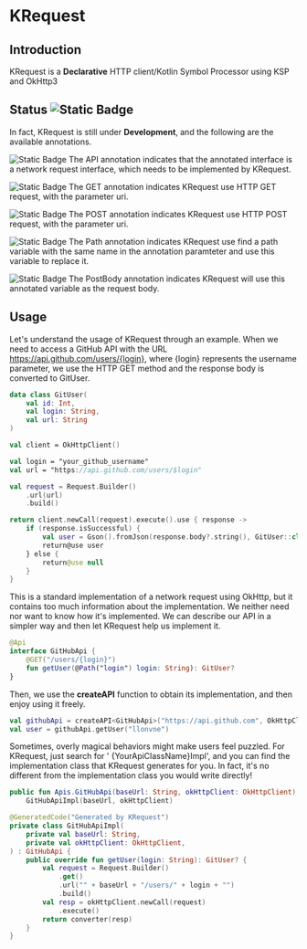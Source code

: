 # KRequest

## Introduction

KRequest is a **Declarative** HTTP client/Kotlin Symbol Processor using KSP and OkHttp3

## Status  ![Static Badge](https://img.shields.io/badge/status-Development-8A2BE2)

In fact, KRequest is still under **Development**, and the following are the available annotations.

![Static Badge](https://img.shields.io/badge/KRequest-API-blue) The API annotation indicates that the annotated
interface is a network request interface, which needs to be implemented by KRequest.

![Static Badge](https://img.shields.io/badge/HTTP_Method-GET-Green) The GET annotation indicates KRequest use HTTP GET
request, with the parameter uri.

![Static Badge](https://img.shields.io/badge/HTTP_Method-POST-Green) The POST annotation indicates KRequest use HTTP
POST request, with the parameter uri.

![Static Badge](https://img.shields.io/badge/Parameter-Path-yellow) The Path annotation indicates KRequest use find a
path variable with the same name in the annotation paramteter and use this variable to replace it.

![Static Badge](https://img.shields.io/badge/Parameter-PostBody-yellow) The PostBody annotation indicates KRequest will
use this annotated variable as the request body.

## Usage

Let's understand the usage of KRequest through an example. When we need to access a GitHub API with the
URL https://api.github.com/users/{login}, where {login} represents the username parameter, we use the HTTP GET method
and the response body is converted to GitUser.

```kotlin
data class GitUser(
    val id: Int,
    val login: String,
    val url: String
)

val client = OkHttpClient()

val login = "your_github_username"
val url = "https://api.github.com/users/$login"

val request = Request.Builder()
    .url(url)
    .build()

return client.newCall(request).execute().use { response ->
    if (response.isSuccessful) {
        val user = Gson().fromJson(response.body?.string(), GitUser::class.java)
        return@use user
    } else {
        return@use null
    }
}
```

This is a standard implementation of a network request using OkHttp, but it contains too much information about the
implementation. We neither need nor want to know how it's implemented. We can describe our API in a simpler way and then
let KRequest help us implement it.

```kotlin
@Api
interface GitHubApi {
    @GET("/users/{login}")
    fun getUser(@Path("login") login: String): GitUser?
}
```

Then, we use the **createAPI** function to obtain its implementation, and then enjoy using it freely.

```kotlin
val githubApi = createAPI<GitHubApi>("https://api.github.com", OkHttpClient())
val user = githubApi.getUser("llonvne")
```

Sometimes, overly magical behaviors might make users feel puzzled. For KRequest, just search for '
{YourApiClassName}Impl', and you can find the implementation class that KRequest generates for you. In fact, it's no
different from the implementation class you would write directly!

```kotlin
public fun Apis.GitHubApi(baseUrl: String, okHttpClient: OkHttpClient): GitHubApi =
    GitHubApiImpl(baseUrl, okHttpClient)

@GeneratedCode("Generated by KRequest")
private class GitHubApiImpl(
    private val baseUrl: String,
    private val okHttpClient: OkHttpClient,
) : GitHubApi {
    public override fun getUser(login: String): GitUser? {
        val request = Request.Builder()
            .get()
            .url("" + baseUrl + "/users/" + login + "")
            .build()
        val resp = okHttpClient.newCall(request)
            .execute()
        return converter(resp)
    }
}
```
